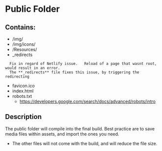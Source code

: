# Public Folder

## Contains:
  - /img/
  - /img/icons/
  - /Resources/
  - _redirects
```
  Fix in regard of Netlify issue.   Reload of a page that wasnt root, would result in an error.   
  The **_redirects** file fixes this issue, by triggering the redirecting
```
  - favicon.ico
  - index.html
  - robots.txt
    - https://developers.google.com/search/docs/advanced/robots/intro


## Description
The public folder will compile into the final build.
Best practice are to save media files within assets, and import the ones you need.
  - The other files will not come with the build, and will reduce the file size.